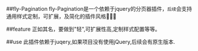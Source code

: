 ##fly-Pagination
fly-Pagination是一个依赖于jquery的分页器插件，`后续`会支持通用样式定制，可扩展，及简化的插件风格🚀🚀🚀

##feature
正如其名，要做到"轻",可扩展性高,定制样式配置等等。

##use
此插件依赖于juqery,如果项目没有使用jQuery,后续会有原生版本.

